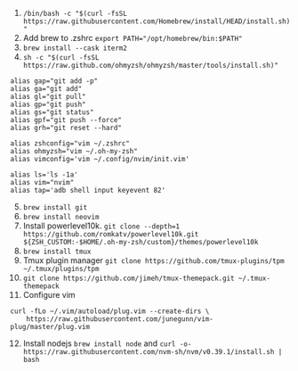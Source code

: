 
1. `/bin/bash -c "$(curl -fsSL https://raw.githubusercontent.com/Homebrew/install/HEAD/install.sh)"`
2. Add brew to .zshrc `export PATH="/opt/homebrew/bin:$PATH"`
3. `brew install --cask iterm2`
4. `sh -c "$(curl -fsSL https://raw.github.com/ohmyzsh/ohmyzsh/master/tools/install.sh)"`
```
alias gap="git add -p"
alias ga="git add"
alias gl="git pull"
alias gp="git push"
alias gs="git status"
alias gpf="git push --force"
alias grh="git reset --hard"

alias zshconfig="vim ~/.zshrc"
alias ohmyzsh="vim ~/.oh-my-zsh"
alias vimconfig='vim ~/.config/nvim/init.vim'

alias ls='ls -1a'
alias vim="nvim"
alias tap='adb shell input keyevent 82'
```

5. `brew install git`
6. `brew install neovim`
7. Install powerlevel10k. `git clone --depth=1 https://github.com/romkatv/powerlevel10k.git ${ZSH_CUSTOM:-$HOME/.oh-my-zsh/custom}/themes/powerlevel10k`
8. `brew install tmux`
9. Tmux plugin manager `git clone https://github.com/tmux-plugins/tpm ~/.tmux/plugins/tpm`
10. `git clone https://github.com/jimeh/tmux-themepack.git ~/.tmux-themepack`
11. Configure vim 
```
curl -fLo ~/.vim/autoload/plug.vim --create-dirs \
    https://raw.githubusercontent.com/junegunn/vim-plug/master/plug.vim
```
12. Install nodejs `brew install node` and `curl -o- https://raw.githubusercontent.com/nvm-sh/nvm/v0.39.1/install.sh | bash`
